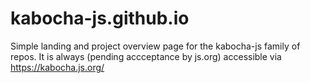 # kabocha-js.github.io

Simple landing and project overview page for the kabocha-js family of repos. It is always (pending accceptance by js.org) accessible via https://kabocha.js.org/
